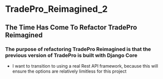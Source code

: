 # TradePro_Reimagined_2

## The Time Has Come To Refactor TradePro Reimagined 
### The purpose of refactoring TradePro Reimagined is that the previous version of TradePro is built with Django Core
* I want to transition to using a real Rest API framework, because this will ensure the options are relatively limitless for this project 
